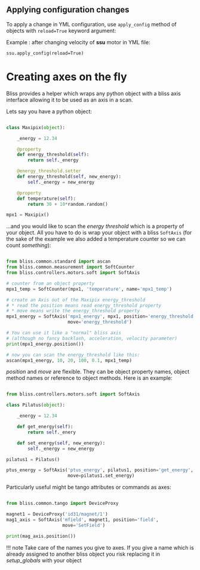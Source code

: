 

## Applying configuration changes

To apply a change in YML configuration, use `apply_config` method of
objects with `reload=True` keyword argument:

Example : after changing velocity of **ssu** motor in YML file:

    ssu.apply_config(reload=True)


# Creating axes on the fly

Bliss provides a helper which wraps any python object with a bliss axis
interface allowing it to be used as an axis in a scan.

Lets say you have a python object:

```python

class Maxipix(object):

    _energy = 12.34

    @property
    def energy_threshold(self):
        return self._energy

    @energy_threshold.setter
    def energy_threshold(self, new_energy):
        self._energy = new_energy

    @property
    def temperature(self):
        return 30 + 10*random.random()

mpx1 = Maxipix()
```

...and you would like to scan the *energy threshold* which is a property of
your object. All you have to do is wrap your object with a bliss `SoftAxis`
(for the sake of the example we also added a temperature counter so we can
count *something*):

```python

from bliss.common.standard import ascan
from bliss.common.measurement import SoftCounter
from bliss.controllers.motors.soft import SoftAxis

# counter from an object property
mpx1_temp = SoftCounter(mpx1, 'temperature', name='mpx1_temp')

# create an Axis out of the Maxipix energy_threshold
# * read the position means read energy_threshold property
# * move means write the energy_threshold property
mpx1_energy = SoftAxis('mpx1_energy', mpx1, position='energy_threshold',
                       move='energy_threshold')

# You can use it like a "normal" bliss axis
# (although no fancy backlash, acceleration, velocity parameter)
print(mpx1_energy.position())

# now you can scan the energy_threshold like this:
ascan(mpx1_energy, 10, 20, 100, 0.1, mpx1_temp)
```

*position* and *move* are flexible. They can be object property names, object
method names or reference to object methods. Here is an example:

```python

from bliss.controllers.motors.soft import SoftAxis

class Pilatus(object):

    _energy = 12.34

    def get_energy(self):
        return self._enery

    def set_energy(self, new_energy):
        self._energy = new_energy

pilatus1 = Pilatus()

ptus_energy = SoftAxis('ptus_energy', pilatus1, position='get_energy',
                       move=pilatus1.set_energy)
```

Particularly useful might be tango attributes or commands as axes:

```python

from bliss.common.tango import DeviceProxy

magnet1 = DeviceProxy('id31/magnet/1')
mag1_axis = SoftAxis('mfield', magnet1, position='field',
                     move='SetField')

print(mag_axis.position())
```

!!! note
    Take care of the names you give to axes. If you give a name which
    is already assigned to another bliss object you risk replacing it
    in *setup_globals* with your object